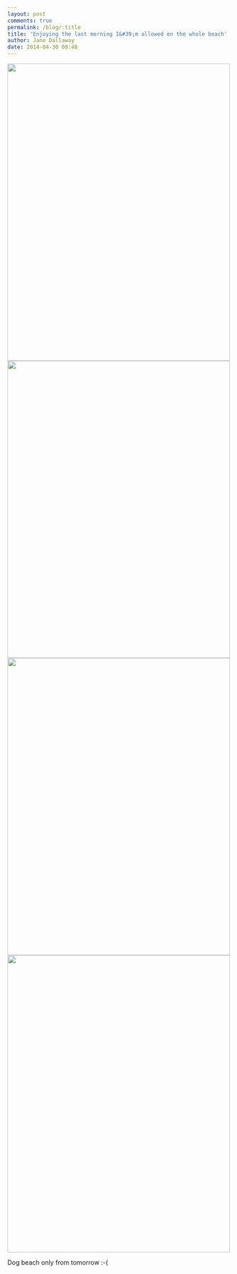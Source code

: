 ```yaml
---
layout: post
comments: true
permalink: /blog/:title
title: 'Enjoying the last morning I&#39;m allowed on the whole beach'
author: Jane Dallaway
date: 2014-04-30 08:48
---
```


<div><a href="//static.skitters.dallaway.com/tp_IMG_20140430_073031.jpg"><img src="//static.skitters.dallaway.com/tp_thumb_IMG_20140430_073031.jpg" width="500" height="667"/></a></div><div><a href="//static.skitters.dallaway.com/tp_IMG_20140430_073015.jpg"><img src="//static.skitters.dallaway.com/tp_thumb_IMG_20140430_073015.jpg" width="500" height="667"/></a></div><div><a href="//static.skitters.dallaway.com/tp_IMG_20140430_073006.jpg"><img src="//static.skitters.dallaway.com/tp_thumb_IMG_20140430_073006.jpg" width="500" height="667"/></a></div><div><a href="//static.skitters.dallaway.com/tp_IMG_20140430_072857.jpg"><img src="//static.skitters.dallaway.com/tp_thumb_IMG_20140430_072857.jpg" width="500" height="667"/></a></div>

Dog beach only from tomorrow :-(
     
      
